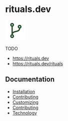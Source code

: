 <!--- $PF_IGNORE$ -->
# rituals.dev
![app logo](./assets/favicon.png)

TODO

- https://rituals.dev
- https://rituals.dev/rituals

## Documentation

- [Installation](doc/installation.md)
- [Contributing](doc/contributing.md)
- [Customizing](doc/customizing.md)
- [Contributing](doc/contributing.md)
- [Technology](doc/technology.md)
